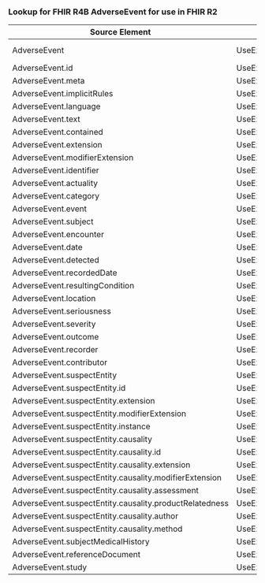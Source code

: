 ### Lookup for FHIR R4B AdverseEvent for use in FHIR R2

| Source Element | Usage | Target |
| -------------- | ----- | ------ |
| AdverseEvent | UseExtension | http://hl7.org/fhir/4.3/StructureDefinition/extension-AdverseEvent |
| AdverseEvent.id | UseExtensionFromAncestor | - |
| AdverseEvent.meta | UseExtensionFromAncestor | - |
| AdverseEvent.implicitRules | UseExtensionFromAncestor | - |
| AdverseEvent.language | UseExtensionFromAncestor | - |
| AdverseEvent.text | UseExtensionFromAncestor | - |
| AdverseEvent.contained | UseExtensionFromAncestor | - |
| AdverseEvent.extension | UseExtensionFromAncestor | - |
| AdverseEvent.modifierExtension | UseExtensionFromAncestor | - |
| AdverseEvent.identifier | UseExtensionFromAncestor | - |
| AdverseEvent.actuality | UseExtensionFromAncestor | - |
| AdverseEvent.category | UseExtensionFromAncestor | - |
| AdverseEvent.event | UseExtensionFromAncestor | - |
| AdverseEvent.subject | UseExtensionFromAncestor | - |
| AdverseEvent.encounter | UseExtensionFromAncestor | - |
| AdverseEvent.date | UseExtensionFromAncestor | - |
| AdverseEvent.detected | UseExtensionFromAncestor | - |
| AdverseEvent.recordedDate | UseExtensionFromAncestor | - |
| AdverseEvent.resultingCondition | UseExtensionFromAncestor | - |
| AdverseEvent.location | UseExtensionFromAncestor | - |
| AdverseEvent.seriousness | UseExtensionFromAncestor | - |
| AdverseEvent.severity | UseExtensionFromAncestor | - |
| AdverseEvent.outcome | UseExtensionFromAncestor | - |
| AdverseEvent.recorder | UseExtensionFromAncestor | - |
| AdverseEvent.contributor | UseExtensionFromAncestor | - |
| AdverseEvent.suspectEntity | UseExtensionFromAncestor | - |
| AdverseEvent.suspectEntity.id | UseExtensionFromAncestor | - |
| AdverseEvent.suspectEntity.extension | UseExtensionFromAncestor | - |
| AdverseEvent.suspectEntity.modifierExtension | UseExtensionFromAncestor | - |
| AdverseEvent.suspectEntity.instance | UseExtensionFromAncestor | - |
| AdverseEvent.suspectEntity.causality | UseExtensionFromAncestor | - |
| AdverseEvent.suspectEntity.causality.id | UseExtensionFromAncestor | - |
| AdverseEvent.suspectEntity.causality.extension | UseExtensionFromAncestor | - |
| AdverseEvent.suspectEntity.causality.modifierExtension | UseExtensionFromAncestor | - |
| AdverseEvent.suspectEntity.causality.assessment | UseExtensionFromAncestor | - |
| AdverseEvent.suspectEntity.causality.productRelatedness | UseExtensionFromAncestor | - |
| AdverseEvent.suspectEntity.causality.author | UseExtensionFromAncestor | - |
| AdverseEvent.suspectEntity.causality.method | UseExtensionFromAncestor | - |
| AdverseEvent.subjectMedicalHistory | UseExtensionFromAncestor | - |
| AdverseEvent.referenceDocument | UseExtensionFromAncestor | - |
| AdverseEvent.study | UseExtensionFromAncestor | - |
